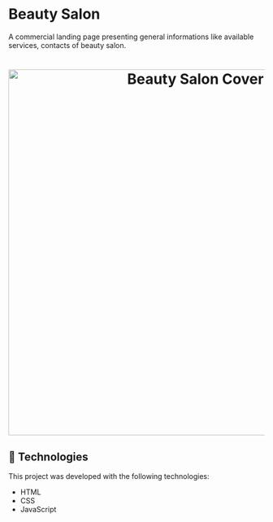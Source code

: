 <h1>
Beauty Salon
 </h1> 
A commercial landing page presenting general informations like available services, contacts of beauty salon.

<h1 align="center">
<img width="720px" alt="Beauty Salon Cover" src="https://user-images.githubusercontent.com/25250788/158037688-d64f95ab-b56d-4769-b811-19db7bf7be66.png">
</h1>


## 🚀 Technologies

This project was developed with the following technologies:

- HTML
- CSS
- JavaScript
